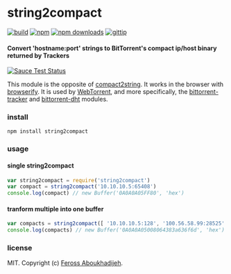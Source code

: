 # string2compact
[![build](https://img.shields.io/travis/feross/string2compact/master.svg)](https://travis-ci.org/feross/string2compact)
[![npm](https://img.shields.io/npm/v/string2compact.svg)](https://npmjs.org/package/string2compact)
[![npm downloads](https://img.shields.io/npm/dm/string2compact.svg)](https://npmjs.org/package/string2compact)
[![gittip](https://img.shields.io/gittip/feross.svg)](https://www.gittip.com/feross/)

#### Convert 'hostname:port' strings to BitTorrent's compact ip/host binary returned by Trackers

[![Sauce Test Status](https://saucelabs.com/browser-matrix/string2compact.svg)](https://saucelabs.com/u/string2compact)

This module is the opposite of [compact2string](https://npmjs.org/package/compact2string). It works in the browser with [browserify](http://browserify.org/). It is used by [WebTorrent](http://webtorrent.io), and more specifically, the [bittorrent-tracker](https://github.com/feross/bittorrent-tracker) and [bittorrent-dht](https://github.com/feross/bittorrent-dht) modules.

### install

```
npm install string2compact
```

### usage

#### single string2compact

```js
var string2compact = require('string2compact')
var compact = string2compact('10.10.10.5:65408')
console.log(compact) // new Buffer('0A0A0A05FF80', 'hex')
```

#### tranform multiple into one buffer

```js
var compacts = string2compact([ '10.10.10.5:128', '100.56.58.99:28525' ])
console.log(compacts) // new Buffer('0A0A0A05008064383a636f6d', 'hex')
```

### license

MIT. Copyright (c) [Feross Aboukhadijeh](http://feross.org).
